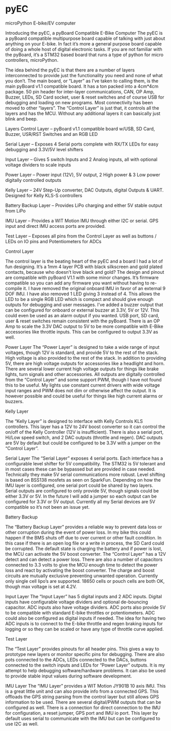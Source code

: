 # pyEC
microPython E-bike/EV computer

Introducing the pyEC, a pyBoard Compatible E-Bike Computer
The pyEC is a pyBoard compatible multipurpose board capable of talking with just about anything on your E-bike. In fact it’s more a general purpose board capable of doing a whole host of digital electronic tasks. If you are not familiar with the pyBoard, it’s a STM32 based board that runs a type of python for micro controllers, microPython.

The idea behind the pyEC is that there are a number of layers interconnected to provide just the functionality you need and none of what you don’t. The main board, or “Layer” as I’ve taken to calling them, is the main pyBoard v1.1 compatible board. It has a ton packed into a 4cm*4cm package. 50 pin header for inter-layer communications, CAN, OP Amp, Buzzer, LEDs, SD Card socket, user & reset switches and of course USB for debugging and loading on new programs. Most connectivity has been moved to other “layers”. The “Control Layer” is just that, it controls all the layers and has the MCU. Without any additional layers it can basically just blink and beep.

Layers
Control Layer – pyBoard v1.1 compatible board w/USB, SD Card, Buzzer, USR/RST Switches and an RGB LED

Serial Layer – Exposes 4  Serial ports complete with RX/TX LEDs for easy debugging and 3.3V/5V level shifters

Input Layer –  Gives 5 switch Inputs and 2 Analog inputs, all with optional voltage dividers to scale inputs

Power Layer – Power input (12V), 5V output, 2 High power & 3 Low power digitally controlled outputs

Kelly Layer – 24V Step-Up converter, DAC Outputs, digital Outputs & UART. Designed for Kelly KLS-S controllers

Battery Backup Layer – Provides LiPo charging and either 5V stable output from LiPo

IMU Layer – Provides a WIT Motion IMU through either I2C or serial. GPS input and direct IMU access ports are provided.

Test Layer – Exposes all pins from the Control Layer as well as buttons / LEDs on IO pins and Potentiometers for ADCs

Control Layer

The control layer is the beating heart of the pyEC and a board I had a lot of fun designing. It’s a 1mm 4 layer PCB with black silkscreen and gold plated contacts, because who doesn’t love black and gold? The design and pinout are compatible with pyBoard V1.1 with some minor changes. It’s firmware compatible so you can add any firmware you want without having to re-compile it. I have removed the original onboard IMU in favor of an external 9 DOF  IMU. I have also removed 1 LED giving 3 instead of 4. This allows the LED to be a single RGB LED which is compact and should give enough outputs for debugging and user messages. I’ve added a buzzer output that can be configured for onboard or external buzzer at 3.3V, 5V or 12V. This could even be used as an alarm output if you wanted. USB port, SD card, user & reset switches remain consistent with the pyBoard. There is an OP Amp to scale the 3.3V DAC output to 5V to be more compatible with E-Bike accessories like throttle inputs. This can be configured to output 3.3V as well.

Power Layer
The “Power Layer” is designed to take a wide range of input voltages, though 12V is standard, and provide 5V to the rest of the stack. High voltage is also provided to the rest of the stack. In addition to providing 5V, there are high voltage outputs for accessories like a headlight and horn. There are several lower current high voltage outputs for things like brake lights, turn signals and other accessories. All outputs are digitally controlled from the “Control Layer” and some support PWM, though I have not found this to be useful. My lights use constant current drivers with wide voltage input ranges and PWM does not dim or otherwise affect the output. It is however possible and could be useful for things like high current alarms or buzzers.


Kelly Layer

The “Kelly Layer” is designed to interface with Kelly Controls KLS controllers. This layer has a 12V to 24V boost converter so it can control the on/off of the Kelly Controller (12V is insufficient). There is also a serial port, Hi/Low speed switch, and 2 DAC outputs (throttle and regen). DAC outputs are 5V by default but could be configured to be 3.3V with a jumper on the “Control Layer”.

Serial Layer
The “Serial Layer” exposes 4 serial ports. Each interface has a configurable level shifter for 5V compatibility. The STM32 is 5V tolerant and in most cases these can be bypassed but are provided in case needed. Technically they make 5V serial communications more robust. Level shifting is based on BSS138 mosfets as seen on SparkFun. Depending on how the IMU layer is configured, one serial port could be shared by two layers. Serial outputs are configured to only provide 5V, though signals could be either 3.3V or 5V. In the future I will add a jumper so each output can be configured for 3.3V or 5V output. Currently all my Serial devices are 5V compatible so it’s not been an issue yet.


Battery Backup

The “Battery Backup Layer” provides a reliable way to prevent data loss or other corruption during the event of power loss. In my bike this could happen if the BMS shuts off due to over current or other fault condition. In this case if there is an open log file or a write in process, the SD Card could be corrupted. The default state is charging the battery and if power is lost, the MCU can activate the 5V boost converter. The “Control Layer” has a 12V detect and can detect a power loss. There are also a number of capacitors connected to 3.3 volts to give the MCU enough time to detect the power loss and react by activating the boost converter. The charge and boost circuits are mutually exclusive preventing unwanted operation. Currently only single cell lipo’s are supported. 18650 cells or pouch cells are both OK, though max voltage is set at 4.2V.

Input Layer
The “Input Layer” has 5 digital inputs and 2 ADC inputs. Digital inputs have configurable voltage dividers and optional de-bouncing capacitor. ADC inputs also have voltage dividers. ADC ports also provide 5V to be compatible with standard E-bike throttles or potentiometers. ADC could also be configured as digital inputs if needed. The idea for having two ADC inputs is to connect to the E-bike throttle and regen braking inputs for logging or so they can be scaled or have any type of throttle curve applied.


Test Layer

The “Test Layer” provides pinouts for all header pins. This gives a way to prototype new layers or monitor specific pins for debugging. There are also pots connected to the ADCs, LEDs connected to the DACs, buttons connected to the switch inputs and LEDs for “Power Layer” outputs. It is my attempt to help debugging software/hardware problems. It can also be used to provide stable input values during software development.

IMU Layer
The “IMU Layer” provides a WIT Motion JY901B 10 axis IMU. This is a great little unit and can also provide info from a connected GPS. This offloads the GPS string parsing from the control layer but still allows GPS information to be used. There are several digital/PWM outputs that can be configured as well. There is a connection for direct connection to the IMU for configuration, a reset jumper, GPS port and IMU io port. This layer by default uses serial to communicate with the IMU but can be configured to use I2C as well.

